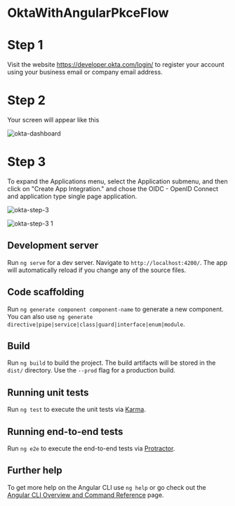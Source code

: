 # OktaWithAngularPkceFlow

# Step 1
Visit the website https://developer.okta.com/login/ to register your account using your business email or company email address.

# Step 2
 Your screen will appear like this
 
![okta-dashboard](https://github.com/Nasruddinkhan/okta-with-angular-pkce-flow/assets/35895259/614705b0-527a-4b5c-b0b0-1b0f657f5fb7)
# Step 3
To expand the Applications menu, select the Application submenu, and then click on "Create App Integration." and chose the OIDC - OpenID Connect and application type single page application.

![okta-step-3](https://github.com/Nasruddinkhan/okta-with-angular-pkce-flow/assets/35895259/728367db-382d-422b-ae9b-71f2a0a8ca41)

![okta-step-3 1](https://github.com/Nasruddinkhan/okta-with-angular-pkce-flow/assets/35895259/7cb22100-543e-4bc3-9f94-d853450b2d49)

## Development server

Run `ng serve` for a dev server. Navigate to `http://localhost:4200/`. The app will automatically reload if you change any of the source files.

## Code scaffolding

Run `ng generate component component-name` to generate a new component. You can also use `ng generate directive|pipe|service|class|guard|interface|enum|module`.

## Build

Run `ng build` to build the project. The build artifacts will be stored in the `dist/` directory. Use the `--prod` flag for a production build.

## Running unit tests

Run `ng test` to execute the unit tests via [Karma](https://karma-runner.github.io).

## Running end-to-end tests

Run `ng e2e` to execute the end-to-end tests via [Protractor](http://www.protractortest.org/).

## Further help

To get more help on the Angular CLI use `ng help` or go check out the [Angular CLI Overview and Command Reference](https://angular.io/cli) page.
